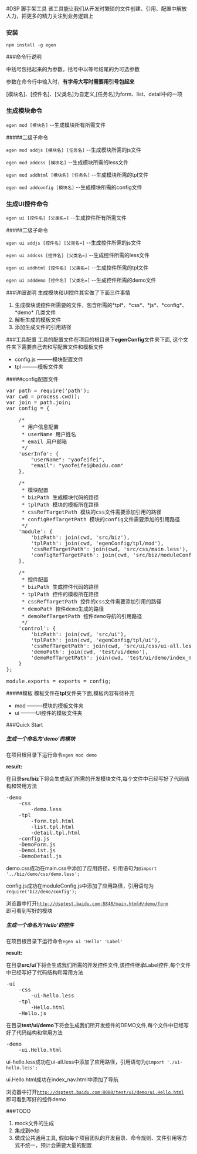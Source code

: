 
#DSP 脚手架工具
该工具能让我们从开发时繁琐的文件创建、引用、配置中解放人力，把更多的精力关注到业务逻辑上

### 安装      
<code>npm install -g egen</code>

###命令行说明
<p>中括号包括起来的为参数，括号中以等号结尾的为可选参数</p>
<p>参数在命令行中输入时，<b>有字母大写时需要用引号包起来</b></p>
<p>[模块名]、[控件名]、[父类名]为自定义,[任务名]为form、list、detail中的一项</p>

### 生成模块命令       
<p><code>egen mod [模块名]</code>    --生成模块所有所需文件</p>

#####二级子命令
<p><code>egen mod addjs [模块名] [任务名]</code>    --生成模块所需的js文件</p>
<p><code>egen mod addcss [模块名]</code>    --生成模块所需的less文件</p>
<p><code>egen mod addhtml [模块名] [任务名]</code>    --生成模块所需的tpl文件</p>
<p><code>egen mod addconfig [模块名]</code>    --生成模块所需的config文件</p>


### 生成UI控件命令  
<p><code>egen ui [控件名] [父类名=]</code>    --生成控件所有所需文件</p>

#####二级子命令
<p><code>egen ui addjs [控件名] [父类名=]</code>    --生成控件所需的js文件</p>
<p><code>egen ui addcss [控件名] [父类名=]</code>    --生成控件所需的less文件</p>
<p><code>egen ui addhtml [控件名] [父类名=]</code>    --生成控件所需的tpl文件</p>
<p><code>egen ui adddemo [控件名] [父类名=]</code>    --生成控件所需的demo文件</p>


###详细说明
生成模块和UI控件其实做了下面三件事情
<ol>
    <li>生成模块或控件所需要的文件，包含所需的*tpl*、*css*、*js*、*config*、*demo* 几类文件</li>
    <li>解析生成的模板文件</li>
    <li>添加生成文件的引用路径</li>
</ol>

###工具配置
工具的配置文件在项目的根目录下**egenConfig**文件夹下面, 这个文件夹下需要自己去和写配置文件和模板文件
<ul>
    <li>config.js  ———模块配置文件</li>
    <li>tpl   ———模板文件夹</li>
</ul>

#####config配置文件
<pre>
var path = require('path');
var cwd = process.cwd();
var join = path.join;
var config = {
    
    /*
     * 用户信息配置
     * userName 用户姓名
     * email 用户邮箱
     */
    'userInfo': {
        "userName": "yaofeifei",
        "email": "yaofeifei@baidu.com"
    },
    
    /*
     * 模块配置
     * bizPath 生成模块代码的路径
     * tplPath 模块的模板所在路径
     * cssRefTargetPath 模块的css文件需要添加引用的路径
     * configRefTargetPath 模块的config文件需要添加的引用路径
     */
    'module': {
        'bizPath': join(cwd, 'src/biz'),
        'tplPath': join(cwd, 'egenConfig/tpl/mod'),
        'cssRefTargetPath': join(cwd, 'src/css/main.less'),
        'configRefTargetPath': join(cwd, 'src/biz/moduleConfig.js')
    },
    
    /*
     * 控件配置
     * bizPath 生成控件代码的路径
     * tplPath 控件的模板所在路径
     * cssRefTargetPath 控件的css文件需要添加引用的路径
     * demoPath 控件demo生成的路径
     * demoRefTargetPath 控件demo导航的引用路径
     */
    'control': {
        'bizPath': join(cwd, 'src/ui'),
        'tplPath': join(cwd, 'egenConfig/tpl/ui'),
        'cssRefTargetPath': join(cwd, 'src/ui/css/ui-all.less'),
        'demoPath': join(cwd, 'test/ui/demo'),
        'demoRefTargetPath': join(cwd, 'test/ui/demo/index_nav.html')
    }
};

module.exports = exports = config;
</pre>

#####模板
模板文件在**tpl**文件夹下面,模板内容有待补充
<ul>
    <li>mod  ———模块的模板文件夹</li>
    <li>ui   ———UI控件的模板文件夹</li>
</ul>

###Quick Start

##### 生成一个命名为‘demo’的模块

在项目根目录下运行命令<code>egen mod demo</code>

**result:**

在目录**src/biz**下将会生成我们所需的开发模块文件,每个文件中已经写好了代码结构和常用方法
<pre>
-demo
    -css
        -demo.less
    -tpl
        -form.tpl.html
        -list.tpl.html
        -detail.tpl.html
    -config.js
    -DemoForm.js
    -DemoList.js
    -DemoDetail.js
</pre>

<p>demo.css成功在main.css中添加了应用路径，引用语句为<code>@import '../biz/demo/css/demo.less';</code></p>
<p>config.js成功在moduleConfig.js中添加了应用路径，引用语句为<code>require('biz/demo/config');</code></p>

浏览器中打开<code>http://dsptest.baidu.com:8848/main.html#/demo/form </code>即可看到写好的模块


##### 生成一个命名为‘Hello’的控件

在项目根目录下运行命令<code>egen ui 'Hello' 'Label'</code>

**result:**

在目录**src/ui**下将会生成我们所需的开发控件文件,该控件继承Label控件,每个文件中已经写好了代码结构和常用方法
<pre>
-ui
    -css
        -ui-hello.less
    -tpl
        -Hello.html
    -Hello.js
</pre>

在目录**test/ui/demo**下将会生成我们所开发控件的DEMO文件,每个文件中已经写好了代码结构和常用方法
<pre>
-demo
    -ui.Hello.html
</pre>


<p>ui-hello.less成功在ui-all.less中添加了应用路径，引用语句为<code>@import './ui-hello.less';</code></p>
<p>ui.Hello.html成功在index_nav.html中添加了导航

浏览器中打开<code>http://dsptest.baidu.com:8080/test/ui/demo/ui.Hello.html </code>即可看到写好的控件demo


###TODO
<ol>
    <li>mock文件的生成</li>
    <li>集成到edp</li>
    <li>做成公共通用工具, 假如每个项目团队的开发目录、命令规则、文件引用等方式不统一，预计会需要大量的配置</li>
</ol>


